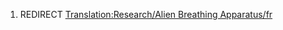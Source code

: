 1.  REDIRECT [Translation:Research/Alien Breathing
    Apparatus/fr](Translation:Research/Alien_Breathing_Apparatus/fr "wikilink")